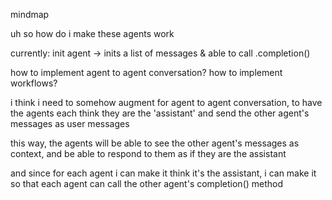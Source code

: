 mindmap

uh so how do i make these agents work

currently: init agent -> inits a list of messages & able to call .completion()

how to implement agent to agent conversation?
how to implement workflows?

i think i need to somehow augment
for agent to agent conversation, to have the agents each think they are the 'assistant' and send the other agent's messages as user messages

this way, the agents will be able to see the other agent's messages as context, and be able to respond to them as if they are the assistant

and since for each agent i can make it think it's the assistant, i can make it so that each agent can call the other agent's completion() method